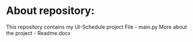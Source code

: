 
# About repository:
This repository contains my UI-Schedule project
File - main.py
More about the project - Readme.docx

